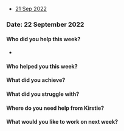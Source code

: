 * [21 Sep 2022](#date-21-september-2022)
 
### Date: 22 September 2022

#### Who did you help this week?
* 

#### Who helped you this week?

#### What did you achieve?


#### What did you struggle with?


#### Where do you need help from Kirstie?


#### What would you like to work on next week?


